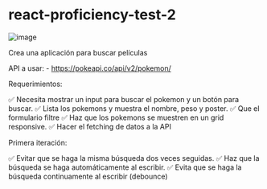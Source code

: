 # react-proficiency-test-2

![image](https://github.com/amaimus/react-proficiency-test-2/assets/35699916/5419d467-0bdc-45e1-8e16-095c0bd83730)


Crea una aplicación para buscar películas

API a usar: - https://pokeapi.co/api/v2/pokemon/ 

Requerimientos:

✅ Necesita mostrar un input para buscar el pokemon y un botón para buscar.
✅ Lista los pokemons y muestra el nombre, peso y poster.
✅ Que el formulario filtre 
✅ Haz que los pokemons se muestren en un grid responsive.
✅ Hacer el fetching de datos a la API

Primera iteración:

✅ Evitar que se haga la misma búsqueda dos veces seguidas.
✅ Haz que la búsqueda se haga automáticamente al escribir.
✅ Evita que se haga la búsqueda continuamente al escribir (debounce)
